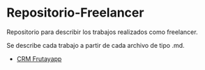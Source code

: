 # Repositorio-Freelancer
Repositorio para describir los trabajos realizados como freelancer.

Se describe cada trabajo a partir de cada archivo de tipo .md.

- [CRM Frutayapp](http://https://github.com/Miqueas7/Repositorio-Freelancer/blob/main/CRM%20Frutayapp.md "CRM Frutayapp")
